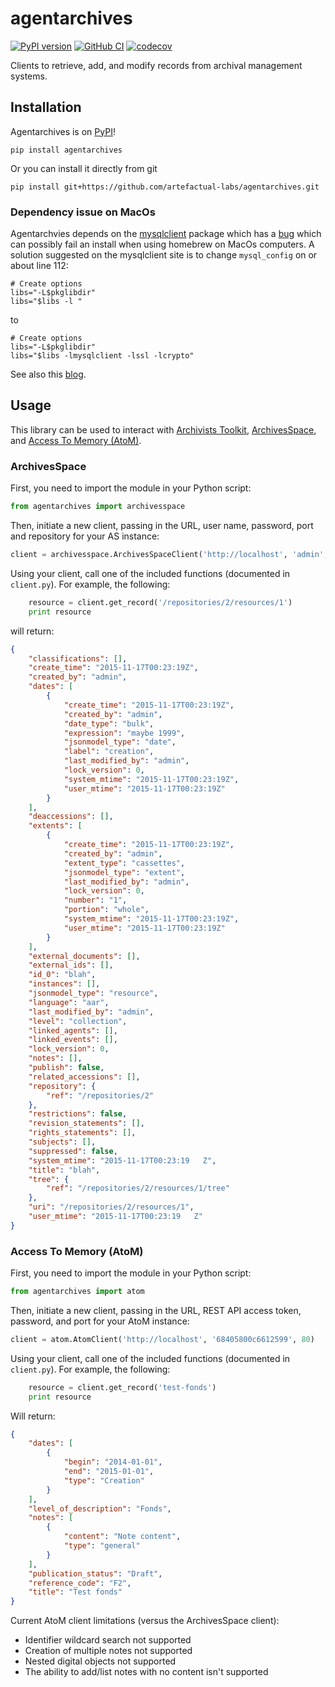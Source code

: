 # agentarchives

[![PyPI version](https://img.shields.io/pypi/v/agentarchives.svg)](https://pypi.python.org/pypi/agentarchives)
[![GitHub CI](https://github.com/artefactual-labs/agentarchives/actions/workflows/test.yml/badge.svg)](https://github.com/artefactual-labs/agentarchives/actions/workflows/test.yml)
[![codecov](https://codecov.io/gh/artefactual-labs/agentarchives/branch/master/graph/badge.svg?token=rNmMA59AqJ)](https://codecov.io/gh/artefactual-labs/agentarchives)

Clients to retrieve, add, and modify records from archival management systems.

## Installation

Agentarchives is on [PyPI](https://pypi.python.org/pypi/agentarchives)!

`pip install agentarchives`

Or you can install it directly from git

`pip install git+https://github.com/artefactual-labs/agentarchives.git`

### Dependency issue on MacOs

Agentarchvies depends on the [mysqlclient](https://pypi.org/project/mysqlclient/)
package which has a [bug](https://bugs.mysql.com/bug.php?id=86971) which can
possibly fail an install when using homebrew on MacOs computers. A solution
suggested on the mysqlclient site is to change `mysql_config` on or about line
112:

```text
# Create options
libs="-L$pkglibdir"
libs="$libs -l "
```

to

```text
# Create options
libs="-L$pkglibdir"
libs="$libs -lmysqlclient -lssl -lcrypto"
```

See also this [blog](https://medium.com/@MrWeeble/homebrew-on-mac-and-pythons-mysqlclient-ea44fa300e70).

## Usage

This library can be used to interact with [Archivists Toolkit](http://archiviststoolkit.org/),
[ArchivesSpace](http://archivesspace.org/), and [Access To Memory (AtoM)](https://www.accesstomemory.org).

### ArchivesSpace

First, you need to import the module in your Python script:

```python
from agentarchives import archivesspace
```

Then, initiate a new client, passing in the URL, user name, password, port and
repository for your AS instance:

```python
client = archivesspace.ArchivesSpaceClient('http://localhost', 'admin', 'admin', 8089, 2)
```

Using your client, call one of the included functions (documented in `client.py`).
For example, the following:

```python
    resource = client.get_record('/repositories/2/resources/1')
    print resource
```

will return:

```json
{
    "classifications": [],
    "create_time": "2015-11-17T00:23:19Z",
    "created_by": "admin",
    "dates": [
        {
            "create_time": "2015-11-17T00:23:19Z",
            "created_by": "admin",
            "date_type": "bulk",
            "expression": "maybe 1999",
            "jsonmodel_type": "date",
            "label": "creation",
            "last_modified_by": "admin",
            "lock_version": 0,
            "system_mtime": "2015-11-17T00:23:19Z",
            "user_mtime": "2015-11-17T00:23:19Z"
        }
    ],
    "deaccessions": [],
    "extents": [
        {
            "create_time": "2015-11-17T00:23:19Z",
            "created_by": "admin",
            "extent_type": "cassettes",
            "jsonmodel_type": "extent",
            "last_modified_by": "admin",
            "lock_version": 0,
            "number": "1",
            "portion": "whole",
            "system_mtime": "2015-11-17T00:23:19Z",
            "user_mtime": "2015-11-17T00:23:19Z"
        }
    ],
    "external_documents": [],
    "external_ids": [],
    "id_0": "blah",
    "instances": [],
    "jsonmodel_type": "resource",
    "language": "aar",
    "last_modified_by": "admin",
    "level": "collection",
    "linked_agents": [],
    "linked_events": [],
    "lock_version": 0,
    "notes": [],
    "publish": false,
    "related_accessions": [],
    "repository": {
        "ref": "/repositories/2"
    },
    "restrictions": false,
    "revision_statements": [],
    "rights_statements": [],
    "subjects": [],
    "suppressed": false,
    "system_mtime": "2015-11-17T00:23:19   Z",
    "title": "blah",
    "tree": {
        "ref": "/repositories/2/resources/1/tree"
    },
    "uri": "/repositories/2/resources/1",
    "user_mtime": "2015-11-17T00:23:19   Z"
}
```

### Access To Memory (AtoM)

First, you need to import the module in your Python script:

```python
from agentarchives import atom
```

Then, initiate a new client, passing in the URL, REST API access token, password,
and port for your AtoM instance:

```python
client = atom.AtomClient('http://localhost', '68405800c6612599', 80)
```

Using your client, call one of the included functions (documented in `client.py`).
For example, the following:

```python
    resource = client.get_record('test-fonds')
    print resource
```

Will return:

```json
{
    "dates": [
        {
            "begin": "2014-01-01",
            "end": "2015-01-01",
            "type": "Creation"
        }
    ],
    "level_of_description": "Fonds",
    "notes": [
        {
            "content": "Note content",
            "type": "general"
        }
    ],
    "publication_status": "Draft",
    "reference_code": "F2",
    "title": "Test fonds"
}
```

Current AtoM client limitations (versus the ArchivesSpace client):

* Identifier wildcard search not supported
* Creation of multiple notes not supported
* Nested digital objects not supported
* The ability to add/list notes with no content isn't supported
